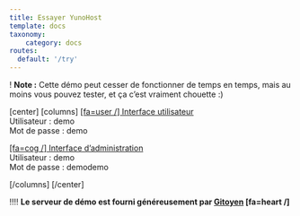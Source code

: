 ```yaml
---
title: Essayer YunoHost
template: docs
taxonomy:
    category: docs
routes:
  default: '/try'
---
```


! **Note :** Cette démo peut cesser de fonctionner de temps en temps, mais au moins vous pouvez tester, et ça c’est vraiment chouette :)

[center]
[columns]
[[fa=user /] Interface utilisateur](https://demo.yunohost.org/?target=_blank&classes=btn,btn-lg,btn-success)  
Utilisateur : demo  
Mot de passe : demo

[[fa=cog /] Interface d’administration](https://demo.yunohost.org/yunohost/admin/?target=_blank&classes=btn,btn-lg,btn-primary)  
Utilisateur : demo  
Mot de passe : demodemo

[/columns]
[/center]

!!!! **Le serveur de démo est fourni généreusement par [Gitoyen](https://www.gitoyen.net?target=_blank) [fa=heart /]**
